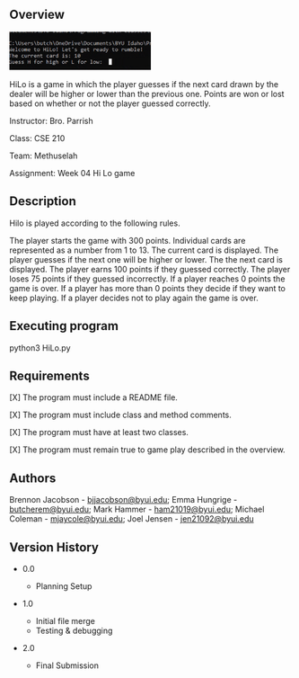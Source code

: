 ## Overview

<img src="hilo_gif.gif" width="50%">

HiLo is a game in which the player guesses if the next card drawn by the dealer will be higher or lower than the previous one. Points are won or lost based on whether or not the player guessed correctly.

Instructor: Bro. Parrish

Class: CSE 210

Team: Methuselah

Assignment: Week 04 Hi Lo game

## Description

Hilo is played according to the following rules.

The player starts the game with 300 points.
Individual cards are represented as a number from 1 to 13.
The current card is displayed.
The player guesses if the next one will be higher or lower.
The the next card is displayed.
The player earns 100 points if they guessed correctly.
The player loses 75 points if they guessed incorrectly.
If a player reaches 0 points the game is over.
If a player has more than 0 points they decide if they want to keep playing.
If a player decides not to play again the game is over.



## Executing program
python3 HiLo.py


## Requirements

[X] The program must include a README file.

[X] The program must include class and method comments.

[X] The program must have at least two classes.

[X] The program must remain true to game play described in the overview.

## Authors
Brennon Jacobson - bjjacobson@byui.edu; Emma Hungrige - butcherem@byui.edu; Mark Hammer - ham21019@byui.edu;
Michael Coleman - mjaycole@byui.edu; Joel Jensen - jen21092@byui.edu

## Version History

- 0.0

  - Planning Setup

- 1.0

  - Initial file merge
  - Testing & debugging

- 2.0
  - Final Submission
